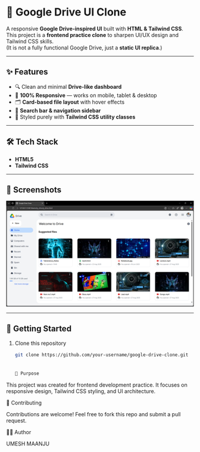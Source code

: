 # 📂 Google Drive UI Clone  

A responsive **Google Drive-inspired UI** built with **HTML & Tailwind CSS**.  
This project is a **frontend practice clone** to sharpen UI/UX design and Tailwind CSS skills.  
(It is not a fully functional Google Drive, just a **static UI replica**.)

---

## ✨ Features
- 🔍 Clean and minimal **Drive-like dashboard**  
- 📱 **100% Responsive** — works on mobile, tablet & desktop  
- 🗂️ **Card-based file layout** with hover effects  
- 📌 **Search bar & navigation sidebar**  
- 🎨 Styled purely with **Tailwind CSS utility classes**

---

## 🛠️ Tech Stack
- **HTML5**  
- **Tailwind CSS**  

---

## 📸 Screenshots
 

![App Screenshot](https://github.com/umeshmaanju01/Google-drive/blob/baf328f7054840edf4709cbe0e23de7cb5228322/gdrive.png.png )


---

## 🚀 Getting Started

1. Clone this repository  
   ```bash
   git clone https://github.com/your-username/google-drive-clone.git


   📌 Purpose

This project was created for frontend development practice.
It focuses on responsive design, Tailwind CSS styling, and UI architecture.

🤝 Contributing

Contributions are welcome! Feel free to fork this repo and submit a pull request.

👨‍💻 Author

UMESH MAANJU
